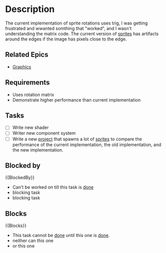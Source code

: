 # Description

The current implementation of sprite rotations uses trig, I was getting frustrated and wwanted somthing that "worked", and I wasn't understanding the matrix code. The current version of [sprites](sprites.md) has artifacts around the edges if the image has pixels close to the edge.

## Related Epics
- [Graphics](Graphics.md)
## Requirements

- Uses rotation matrix
- Demonstrate higher performance than current implementation

## Tasks 

- [ ] Write new shader 
- [ ] Writer new component system
- [ ] Write a new [project](../project.md) that spawns a lot of [sprites](sprites.md) to compare the performance of the current implementation, the old implementation, and the new implementation.
## Blocked by 

{{BlockedBy}}

- Can't be worked on till this task is [done](../done.md)
- blocking task
- blocking task

## Blocks

{{Blocks}}

- This task cannot be [done](../done.md) until this one is [done](../done.md).
- neither can this one
- or this one